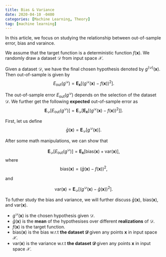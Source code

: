 ```yaml
---
title: Bias & Variance
date: 2020-04-10 -0400
categories: [Machine Learning, Theory]
tag: [machine learning]
---
```



In this article, we focus on studying the relationship between out-of-sample error, bias and varaince.

We assume that the target function is a deterministic function $f(\mathbf{x})$. We randomly draw a dataset $\mathcal{D}$ from input space $\mathcal{X}$.

Given a dataset $\mathcal{D}$, we have the final chosen hypothesis denoted by $g^{(\mathcal{D})}(\mathbf{x})$. Then out-of-sample is given by
$$
E_{\text{out}}(g^{\mathcal{D}})=\mathbf{E}_{\mathbf{x}}[(g^{\mathcal{D}}(\mathbf{x})-f(\mathbf{x}))^2].
$$

The out-of-sample error $E_{\text{out}}(g^{\mathcal{D}})$ depends on the selection of the dataset $\mathcal{D}$. We further get the following <strong>expected</strong> out-of-sample error as
$$
\mathbf{E}_{\mathcal{D}}[E_{\text{out}}(g^{\mathcal{D}})] = \mathbf{E}_{\mathcal{D}}[\mathbf{E}_{\mathbf{x}}[(g^{\mathcal{D}}(\mathbf{x})-f(\mathbf{x}))^2]].
$$


First, let us define
 $$\bar{g}(\mathbf{x})=\mathbf{E}_{\mathcal{D}}[g^{\mathcal{D}}(\mathbf{x})].$$

After some math manipulations, we can show that

$$
\mathbf{E}_{\mathcal{D}}[E_{\text{out}}(g^{\mathcal{D}})] = \mathbf{E}_{\mathbf{x}}[\text{bias}(\mathbf{x})
+\text{var}(\mathbf{x})],
$$
where
$$\text{bias}(\mathbf{x}) = (\bar{g}(\mathbf{x})-f(\mathbf{x}))^2,$$

and

$$\text{var}(\mathbf{x}) = \mathbf{E}_{\mathcal{D}}[(g^{\mathcal{D}}(\mathbf{x})-\bar{g}(\mathbf{x}))^2].$$


To futher study the bias and variance, we will further discuss $\bar{g}(\mathbf{x})$, $\text{bias}(\mathbf{x})$, and $\text{var}(\mathbf{x})$.

* $g^{\mathcal{D}}(\mathbf{x})$ is the chosen hypothesis given $\mathcal{D}$.
* $\bar{g}(\mathbf{x})$ is the <strong>mean</strong> of the hypothesises over different <strong>realizations</strong> of $\mathcal{D}$.
* $f(\mathbf{x})$ is the target function.
* $\text{bias}(\mathbf{x})$ is the bias w.r.t <strong>the dataset $\mathcal{D}$ </strong> given any points $\mathbf{x}$ in input space $\mathcal{X}$.
* $\text{var}(\mathbf{x})$ is the variance w.r.t <strong>the dataset $\mathcal{D}$ </strong> given any points $\mathbf{x}$ in input space $\mathcal{X}$.
